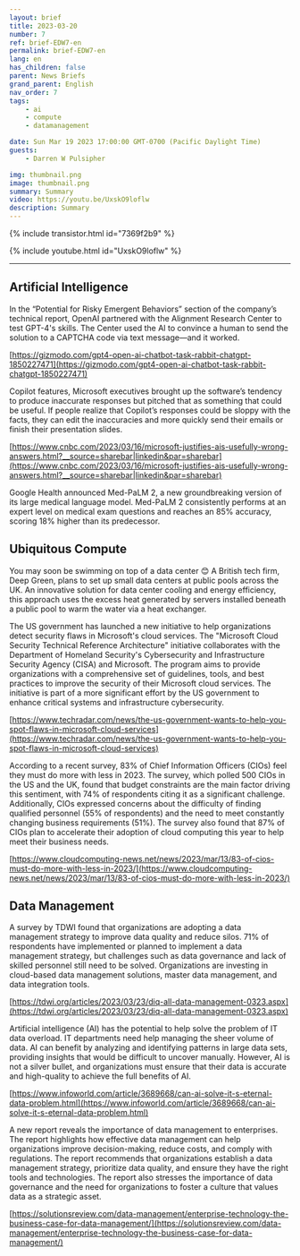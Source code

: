 ```yaml
---
layout: brief
title: 2023-03-20
number: 7
ref: brief-EDW7-en
permalink: brief-EDW7-en
lang: en
has_children: false
parent: News Briefs
grand_parent: English
nav_order: 7
tags:
    - ai
    - compute
    - datamanagement

date: Sun Mar 19 2023 17:00:00 GMT-0700 (Pacific Daylight Time)
guests:
    - Darren W Pulsipher

img: thumbnail.png
image: thumbnail.png
summary: Summary
video: https://youtu.be/UxskO9loflw
description: Summary
---
```


{% include transistor.html id="7369f2b9" %}



{% include youtube.html id="UxskO9loflw" %}

---

## Artificial Intelligence

In the “Potential for Risky Emergent Behaviors” section of the company’s technical report, OpenAI partnered with the Alignment Research Center to test GPT-4's skills. The Center used the AI to convince a human to send the solution to a CAPTCHA code via text message—and it worked.

[https://gizmodo.com/gpt4-open-ai-chatbot-task-rabbit-chatgpt-1850227471](https://gizmodo.com/gpt4-open-ai-chatbot-task-rabbit-chatgpt-1850227471)

Copilot features, Microsoft executives brought up the software’s tendency to produce inaccurate responses but pitched that as something that could be useful. If people realize that Copilot’s responses could be sloppy with the facts, they can edit the inaccuracies and more quickly send their emails or finish their presentation slides.

[https://www.cnbc.com/2023/03/16/microsoft-justifies-ais-usefully-wrong-answers.html?__source=sharebar|linkedin&par=sharebar](https://www.cnbc.com/2023/03/16/microsoft-justifies-ais-usefully-wrong-answers.html?__source=sharebar|linkedin&par=sharebar)

Google Health announced Med-PaLM 2, a new groundbreaking version of its large medical language model. Med-PaLM 2 consistently performs at an expert level on medical exam questions and reaches an 85% accuracy, scoring 18% higher than its predecessor.

## Ubiquitous Compute

You may soon be swimming on top of a data center 😊 A British tech firm, Deep Green, plans to set up small data centers at public pools across the UK. An innovative solution for data center cooling and energy efficiency, this approach uses the excess heat generated by servers installed beneath a public pool to warm the water via a heat exchanger.

The US government has launched a new initiative to help organizations detect security flaws in Microsoft's cloud services. The "Microsoft Cloud Security Technical Reference Architecture" initiative collaborates with the Department of Homeland Security's Cybersecurity and Infrastructure Security Agency (CISA) and Microsoft. The program aims to provide organizations with a comprehensive set of guidelines, tools, and best practices to improve the security of their Microsoft cloud services. The initiative is part of a more significant effort by the US government to enhance critical systems and infrastructure cybersecurity.

[https://www.techradar.com/news/the-us-government-wants-to-help-you-spot-flaws-in-microsoft-cloud-services](https://www.techradar.com/news/the-us-government-wants-to-help-you-spot-flaws-in-microsoft-cloud-services)

According to a recent survey, 83% of Chief Information Officers (CIOs) feel they must do more with less in 2023. The survey, which polled 500 CIOs in the US and the UK, found that budget constraints are the main factor driving this sentiment, with 74% of respondents citing it as a significant challenge. Additionally, CIOs expressed concerns about the difficulty of finding qualified personnel (55% of respondents) and the need to meet constantly changing business requirements (51%). The survey also found that 87% of CIOs plan to accelerate their adoption of cloud computing this year to help meet their business needs.

[https://www.cloudcomputing-news.net/news/2023/mar/13/83-of-cios-must-do-more-with-less-in-2023/](https://www.cloudcomputing-news.net/news/2023/mar/13/83-of-cios-must-do-more-with-less-in-2023/)

## Data Management

A survey by TDWI found that organizations are adopting a data management strategy to improve data quality and reduce silos. 71% of respondents have implemented or planned to implement a data management strategy, but challenges such as data governance and lack of skilled personnel still need to be solved. Organizations are investing in cloud-based data management solutions, master data management, and data integration tools.

[https://tdwi.org/articles/2023/03/23/diq-all-data-management-0323.aspx](https://tdwi.org/articles/2023/03/23/diq-all-data-management-0323.aspx)

Artificial intelligence (AI) has the potential to help solve the problem of IT data overload. IT departments need help managing the sheer volume of data. AI can benefit by analyzing and identifying patterns in large data sets, providing insights that would be difficult to uncover manually. However, AI is not a silver bullet, and organizations must ensure that their data is accurate and high-quality to achieve the full benefits of AI.

[https://www.infoworld.com/article/3689668/can-ai-solve-it-s-eternal-data-problem.html](https://www.infoworld.com/article/3689668/can-ai-solve-it-s-eternal-data-problem.html)

A new report reveals the importance of data management to enterprises. The report highlights how effective data management can help organizations improve decision-making, reduce costs, and comply with regulations. The report recommends that organizations establish a data management strategy, prioritize data quality, and ensure they have the right tools and technologies. The report also stresses the importance of data governance and the need for organizations to foster a culture that values data as a strategic asset.

[https://solutionsreview.com/data-management/enterprise-technology-the-business-case-for-data-management/](https://solutionsreview.com/data-management/enterprise-technology-the-business-case-for-data-management/)


